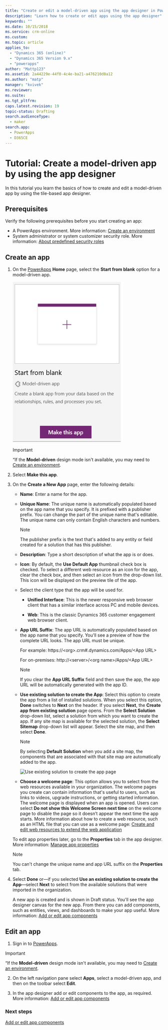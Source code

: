 ```yaml
---
title: "Create or edit a model-driven app using the app designer in PowerApps | MicrosoftDocs"
description: "Learn how to create or edit apps using the app designer"
keywords: ""
ms.date: 10/15/2018
ms.service: crm-online
ms.custom: 
ms.topic: article
applies_to: 
  - "Dynamics 365 (online)"
  - "Dynamics 365 Version 9.x"
  - "powerapps"
author: "Mattp123"
ms.assetid: 2a44229e-44f0-4c4e-ba21-a476210d0a12
ms.author: "matp"
manager: "kvivek"
ms.reviewer: 
ms.suite: 
ms.tgt_pltfrm: 
caps.latest.revision: 19
topic-status: Drafting
search.audienceType: 
  - maker
search.app: 
  - PowerApps
  - D365CE
---
```


# Tutorial: Create a model-driven app by using the app designer

In this tutorial you learn the basics of how to create and edit a model-driven app by using the tile-based app designer.

## Prerequisites
Verify the following prerequisites before you start creating an app:
- A PowerApps environment. More information: [Create an environment](https://docs.microsoft.com/powerapps/administrator/create-environment)
- System administrator or system customizer security role. More information: [About predefined security roles](https://docs.microsoft.com/powerapps/maker/model-driven-apps/share-model-driven-app#about-predefined-security-roles)
 
<a name="createApp"></a>   
## Create an app  

1.  On the [PowerApps](https://web.powerapps.com/?utm_source=padocs&utm_medium=linkinadoc&utm_campaign=referralsfromdoc) **Home** page, select the **Start from blank** option for a model-driven app.  

    ![Model-driven start from blank](media/start-from-blank-model-driven.png)

    > [!IMPORTANT]
    > “If the **Model-driven** design mode isn't available, you may need to [Create an environment](https://docs.microsoft.com/powerapps/administrator/create-environment). 

2. Select **Make this app**.

3. On the **Create a New App** page, enter the following details: 

    - **Name**: Enter a name for the app.  
  
    - **Unique Name**: The unique name is automatically populated based on the app name that you specify. It is prefixed with a publisher prefix. You can change the part of the unique name that's editable. The unique name can only contain English characters and numbers.  
  
        > [!NOTE]
        >  The publisher prefix is the text that's added to any entity or field created for a solution that has this publisher.   
  
    - **Description**: Type a short description of what the app is or does.  
  
    - **Icon**: By default, the **Use Default App** thumbnail check box is checked. To select a different web resource as an icon for the app, clear the check box, and then select an icon from the drop-down list. This icon will be displayed on the preview tile of the app.  
  
    - Select the client type that the app will be used for.  
  
        - **Unified Interface**: This is the newer responsive web browser client that has a similar interface across PC and mobile devices.  

        - **Web**: This is the classic Dynamics 365 customer engagement web browser client.  
    
    - **App URL Suffix**: The app URL is automatically populated based on the app name that you specify. You'll see a preview of how the complete URL looks. The app URL must be unique.  
  
         For example: https://\<org>.crm#.dynamics.com/Apps/\<App URL>

         For on-premises: http://\<server>/\<org name>/Apps/\<App URL> 
  
      > [!NOTE]
      >  If you clear the **App URL Suffix** field and then save the app, the app URL will be automatically generated with the app ID.  
  
    - **Use existing solution to create the App**: Select this option to create the app from a list of installed solutions. When you select this option, **Done** switches to **Next** on the header. If you select **Next**, the **Create app from existing solution** page opens. From the **Select Solution** drop-down list, select a solution from which you want to create the app. If any site map is available for the selected solution, the **Select Sitemap** drop-down list will appear. Select the site map, and then select **Done**.

      > [!NOTE]
      > By selecting **Default Solution** when you add a site map, the components that are associated with that site map are automatically added to the app.  

      ![Use existing solution to create the app page](media/use-existing-solution-to-create-the-app.png "Use an existing solution to create the app") 

    - **Choose a welcome page**: This option allows you to select from the web resources available in your organization. The welcome pages you create can contain information that's useful to users, such as links to videos, upgrade instructions, or getting started information. The welcome page is displayed when an app is opened. Users can select **Do not show this Welcome Screen next time** on the welcome page to disable the page so it doesn’t appear the next time the app starts. More information about how to create a web resource, such as an HTML file that you can use as a welcome page: [Create and edit web resources to extend the web application](create-edit-web-resources.md)  
      
    To edit app properties later, go to the **Properties** tab in the app designer. More information: [Manage app properties](manage-app-properties.md)  
  
     > [!NOTE]
     >  You can't change the unique name and app URL suffix on the **Properties** tab.  
  
4. Select **Done** or&mdash;if you selected **Use an existing solution to create the App**&mdash;select **Next** to select from the available solutions that were imported in the organization.  
  
    A new app is created and is shown in Draft status. You'll see the app designer canvas for the new app. From there you can add components, such as entities, views, and dashboards to make your app useful. More information: [Add or edit app components](add-edit-app-components.md)  
   
<a name="editApp"></a>   
## Edit an app  
  
1.  Sign in to [PowerApps](https://web.powerapps.com/?utm_source=padocs&utm_medium=linkinadoc&utm_campaign=referralsfromdoc).  

> [!IMPORTANT]
> “If the **Model-driven** design mode isn't available, you may need to [Create an environment](https://docs.microsoft.com/powerapps/administrator/create-environment). 

2. On the left navigation pane select **Apps**, select a model-driven app, and then on the toolbar select **Edit**.   

3. In the app designer add or edit components to the app, as required. More information: [Add or edit app components](add-edit-app-components.md)  
 
  
### Next steps  
 [Add or edit app components](add-edit-app-components.md)   


